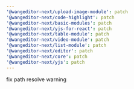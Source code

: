```yaml
---
'@wangeditor-next/upload-image-module': patch
'@wangeditor-next/code-highlight': patch
'@wangeditor-next/basic-modules': patch
'@wangeditor-next/yjs-for-react': patch
'@wangeditor-next/table-module': patch
'@wangeditor-next/video-module': patch
'@wangeditor-next/list-module': patch
'@wangeditor-next/editor': patch
'@wangeditor-next/core': patch
'@wangeditor-next/yjs': patch
---
```


fix path resolve warning
